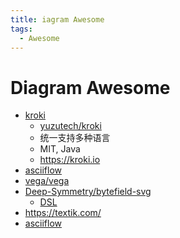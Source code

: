 ```yaml
---
title: iagram Awesome
tags:
  - Awesome
---
```


# Diagram Awesome

- [kroki](./kroki)
  - [yuzutech/kroki](https://github.com/yuzutech/kroki)
  - 统一支持多种语言
  - MIT, Java
  - https://kroki.io
- [asciiflow](https://asciiflow.com)
- [vega/vega](https://github.com/vega/vega)
- [Deep-Symmetry/bytefield-svg](https://github.com/Deep-Symmetry/bytefield-svg)
  - [DSL](https://bytefield-svg.deepsymmetry.org/bytefield-svg/1.6.0/intro.html)
- https://textik.com/
- [asciiflow](https://asciiflow.com/)
